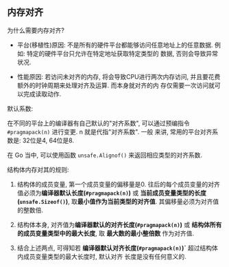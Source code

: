 ## 内存对齐

为什么需要内存对齐?

- 平台(移植性)原因: 不是所有的硬件平台都能够访问任意地址上的任意数据. 例如: 特定的硬件平台只允许在特定地址获取特定类型的
数据, 否则会导致异常状况.

- 性能原因: 若访问未对齐的内存, 将会导致CPU进行两次内存访问, 并且要花费额外的时钟周期来处理对齐及运算. 而本身就对齐的内
存仅需要一次访问就可以完成读取动作.


默认系数:

在不同的平台上的编译器有自己默认的"对齐系数", 可以通过预编指令 `#pragmapack(n)` 进行变更. n 就是代指"对齐系数". 一般
来讲, 常用的平台对齐系数是: 32位是4, 64位是8.

在 Go 当中, 可以使用函数 `unsafe.Alignof()` 来返回相应类型的对齐系数.


结构体内存对其的规则:

1. 结构体的成员变量, 第一个成员变量的偏移量是0. 往后的每个成员变量的对齐值必须为**编译器默认长度(`#pragmapack(n)`)**
或 **当前成员变量类型的长度(`unsafe.Sizeof()`)**, 取**最小值作为当前类型的对齐值**. 其偏移量必须为对齐值的整数倍.

2. 结构体本身, 对齐值为**编译器默认的对齐长度(`#pragmapack(n)`)** 或 **结构体所有的成员变量类型中的最大长度**, 取
**最大数的最小整倍数** 作为对齐值.

3. 结合上述两点, 可得知若 **编译器默认对齐长度(`#pragmapack(n)`)`** 超过结构体内成员变量类型的最大长度时, 默认对齐
长度是没有任何意义的.

